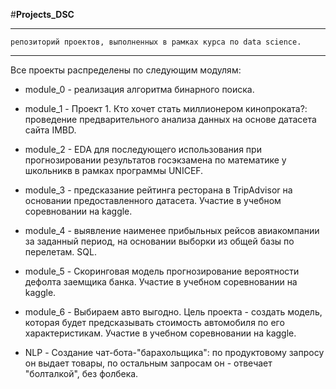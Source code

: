 
#**Projects_DSC**
____________
    репозиторий проектов, выполненных в рамках курса по data science. 
____________

Все проекты распределены по следующим модулям: 
 - module_0 - реализация алгоритма бинарного поиска. 

 - module_1 - Проект 1. Кто хочет стать миллионером кинопроката?: проведение предварительного анализа данных на основе датасета сайта IMBD.

 - module_2 - EDA для последующего использования при прогнозировании результатов госэкзамена по математике у школьникв в рамках программы UNICEF.

 - module_3 - предсказание рейтинга ресторана в TripAdvisor на основании предоставленного датасета. Участие в учебном соревновании на kaggle.

 - module_4 - выявление наименее прибыльных рейсов авиакомпании за заданный период, на основании выборки из общей базы по перелетам. SQL.

 - module_5 - Скоринговая модель прогнозирование вероятности дефолта заемщика банка.
 Участие в учебном соревновании на kaggle.

 - module_6 - Выбираем авто выгодно. Цель проекта - создать модель, которая будет предсказывать стоимость автомобиля по его характеристикам. Участие в учебном соревновании на kaggle.
 
 - NLP - Создание чат-бота-"барахольщика": по продуктовому запросу он выдает товары, по остальным запросам он  - отвечает "болталкой", без фолбека.